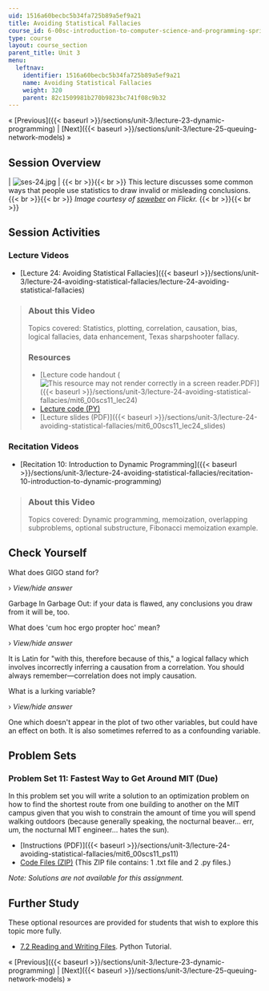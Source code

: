```yaml
---
uid: 1516a60becbc5b34fa725b89a5ef9a21
title: Avoiding Statistical Fallacies
course_id: 6-00sc-introduction-to-computer-science-and-programming-spring-2011
type: course
layout: course_section
parent_title: Unit 3
menu:
  leftnav:
    identifier: 1516a60becbc5b34fa725b89a5ef9a21
    name: Avoiding Statistical Fallacies
    weight: 320
    parent: 82c1509981b270b9823bc741f08c9b32
---
```


« [Previous]({{< baseurl >}}/sections/unit-3/lecture-23-dynamic-programming) | [Next]({{< baseurl >}}/sections/unit-3/lecture-25-queuing-network-models) »

Session Overview
----------------

| ![ses-24.jpg](https://open-learning-course-data-production.s3.amazonaws.com/6-00sc-introduction-to-computer-science-and-programming-spring-2011/b0e4010bf0f5d906d006b65df70059eb_ses-24.jpg) |  {{< br >}}{{< br >}} This lecture discusses some common ways that people use statistics to draw invalid or misleading conclusions. {{< br >}}{{< br >}} _Image courtesy of [spweber](http://www.flickr.com/photos/spweber/5016169104/in/photostream/) on Flickr._ {{< br >}}{{< br >}}  

Session Activities
------------------

### Lecture Videos

*   [Lecture 24: Avoiding Statistical Fallacies]({{< baseurl >}}/sections/unit-3/lecture-24-avoiding-statistical-fallacies/lecture-24-avoiding-statistical-fallacies)

> ### About this Video
> 
> Topics covered: Statistics, plotting, correlation, causation, bias, logical fallacies, data enhancement, Texas sharpshooter fallacy.
> 
> ### Resources
> 
> *   [Lecture code handout (![This resource may not render correctly in a screen reader.](/images/inacessible.gif)PDF)]({{< baseurl >}}/sections/unit-3/lecture-24-avoiding-statistical-fallacies/mit6_00scs11_lec24)
> *   [Lecture code (PY)](https://open-learning-course-data-production.s3.amazonaws.com/6-00sc-introduction-to-computer-science-and-programming-spring-2011/2746b2c20cffddbd2a0263340e11eab7_lec24.py)
> *   [Lecture slides (PDF)]({{< baseurl >}}/sections/unit-3/lecture-24-avoiding-statistical-fallacies/mit6_00scs11_lec24_slides)

### Recitation Videos

*   [Recitation 10: Introduction to Dynamic Programming]({{< baseurl >}}/sections/unit-3/lecture-24-avoiding-statistical-fallacies/recitation-10-introduction-to-dynamic-programming)

> ### About this Video
> 
> Topics covered: Dynamic programming, memoization, overlapping subproblems, optional substructure, Fibonacci memoization example.

Check Yourself
--------------

What does GIGO stand for?

› _View/hide answer_

Garbage In Garbage Out: if your data is flawed, any conclusions you draw from it will be, too.

What does 'cum hoc ergo propter hoc' mean?

› _View/hide answer_

It is Latin for "with this, therefore because of this," a logical fallacy which involves incorrectly inferring a causation from a correlation. You should always remember—correlation does not imply causation.

What is a lurking variable?

› _View/hide answer_

One which doesn't appear in the plot of two other variables, but could have an effect on both. It is also sometimes referred to as a confounding variable.

Problem Sets
------------

### Problem Set 11: Fastest Way to Get Around MIT (Due)

In this problem set you will write a solution to an optimization problem on how to find the shortest route from one building to another on the MIT campus given that you wish to constrain the amount of time you will spend walking outdoors (because generally speaking, the nocturnal beaver… err, um, the nocturnal MIT engineer… hates the sun).

*   [Instructions (PDF)]({{< baseurl >}}/sections/unit-3/lecture-24-avoiding-statistical-fallacies/mit6_00scs11_ps11)
*   [Code Files (ZIP)](https://open-learning-course-data-production.s3.amazonaws.com/6-00sc-introduction-to-computer-science-and-programming-spring-2011/9543e146d17b3be086c3a33675fe1d25_ps11.zip) (This ZIP file contains: 1 .txt file and 2 .py files.)

_Note: Solutions are not available for this assignment._

Further Study
-------------

These optional resources are provided for students that wish to explore this topic more fully.

*   [7.2 Reading and Writing Files](http://docs.python.org/tutorial/inputoutput.html#reading-and-writing-files). Python Tutorial.

« [Previous]({{< baseurl >}}/sections/unit-3/lecture-23-dynamic-programming) | [Next]({{< baseurl >}}/sections/unit-3/lecture-25-queuing-network-models) »